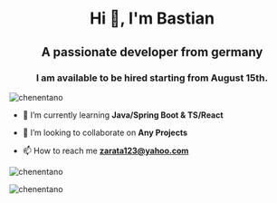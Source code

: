 <h1 align="center">Hi 👋, I'm Bastian</h1>
<h2 align="center">A passionate developer from germany</h3>
<h3 align="center">I am available to be hired starting from August 15th.</h3>

<p align="left"> <img src="https://komarev.com/ghpvc/?username=chenentano&label=Profile%20views&color=0e75b6&style=flat" alt="chenentano" /> </p>

- 🌱 I’m currently learning **Java/Spring Boot & TS/React**

- 👯 I’m looking to collaborate on **Any Projects**

- 📫 How to reach me **zarata123@yahoo.com**

<p><img align="center" src="https://github-readme-stats.vercel.app/api/top-langs?username=chenentano&show_icons=true&locale=en&layout=compact" alt="chenentano" /></p>

<p><img align="center" src="https://github-readme-streak-stats.herokuapp.com/?user=chenentano&" alt="chenentano" /></p>

